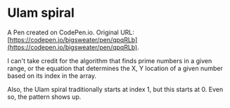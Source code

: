 # Ulam spiral

A Pen created on CodePen.io. Original URL: [https://codepen.io/bigsweater/pen/qpqRLb](https://codepen.io/bigsweater/pen/qpqRLb).

I can't take credit for the algorithm that finds prime numbers in a given range, or the equation that determines the X, Y location of a given number based on its index in the array.

Also, the Ulam spiral traditionally starts at index 1, but this starts at 0. Even so, the pattern shows up.